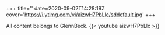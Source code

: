 +++
title=''
date=2020-09-02T14:28:19Z
cover='https://i.ytimg.com/vi/aizwH7PbLlc/sddefault.jpg'
+++

All content belongs to GlennBeck.
{{< youtube aizwH7PbLlc >}}
